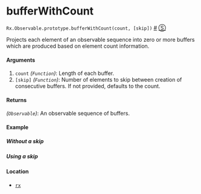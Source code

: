 # bufferWithCount

`Rx.Observable.prototype.bufferWithCount(count, [skip])`
<a href="#rxobservableprototypebufferwithcountcount-skip">#</a> [&#x24C8;](https://github.com/Reactive-Extensions/RxJS/blob/master/dist/rx.js#L3694-L3703 "View in source") 

Projects each element of an observable sequence into zero or more buffers which are produced based on element count information.

#### Arguments
1. `count` *(`Function`)*: Length of each buffer.
2. `[skip]` *(`Function`)*: Number of elements to skip between creation of consecutive buffers. If not provided, defaults to the count.

#### Returns
*(`Observable`)*: An observable sequence of buffers. 

#### Example

##### Without a skip

[](http://jsbin.com/behad/1/embed?js,console)

##### Using a skip

[](http://jsbin.com/vewabo/1/embed?js,console)

#### Location

- [`rx`](https://www.npmjs.org/package/rx)